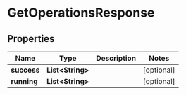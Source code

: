 

# GetOperationsResponse


## Properties

Name | Type | Description | Notes
------------ | ------------- | ------------- | -------------
**success** | **List&lt;String&gt;** |  |  [optional]
**running** | **List&lt;String&gt;** |  |  [optional]




